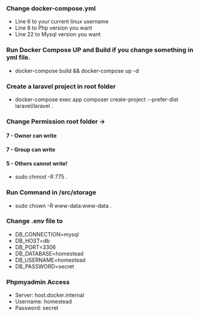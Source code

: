 ### Change docker-compose.yml
- Line 6 to your current linux username
- Line 8 to Php version you want
- Line 22 to Mysql version you want

### Run Docker Compose UP and Build if you change something in yml file.
- docker-compose build && docker-compose up -d

### Create a laravel project in root folder
- docker-compose exec app composer create-project --prefer-dist laravel/laravel .

### Change Permission root folder ->
#### 7 - Owner can write
#### 7 - Group can write
#### 5 - Others cannot write!
- sudo chmod -R 775 .

### Run Command in /src/storage
- sudo chown -R www-data:www-data .

### Change .env file to
- DB_CONNECTION=mysql
- DB_HOST=db
- DB_PORT=3306
- DB_DATABASE=homestead
- DB_USERNAME=homestead
- DB_PASSWORD=secret

### Phpmyadmin Access
- Server: host.docker.internal
- Username: homestead
- Password: secret
